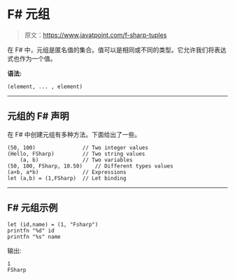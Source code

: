 # F# 元组

> 原文：<https://www.javatpoint.com/f-sharp-tuples>

在 F# 中，元组是匿名值的集合。值可以是相同或不同的类型。它允许我们将表达式也作为一个值。

**语法:**

```
(element, ... , element) 

```

* * *

## 元组的 F# 声明

在 F# 中创建元组有多种方法。下面给出了一些。

```
(50, 100)		 		// Two integer values
(Hello, FSharp) 		// Two string values
	(a, b) 				// Two variables
(50, 100, FSharp, 10.50)	// Different types values
(a+b, a*b) 				// Expressions
let (a,b) = (1,FSharp)  // Let binding

```

* * *

## F# 元组示例

```
let (id,name) = (1, "Fsharp")
printfn "%d" id
printfn "%s" name  

```

输出:

```
1
FSharp

```